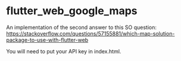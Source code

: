 # flutter_web_google_maps

An implementation of the second answer to this SO question: https://stackoverflow.com/questions/57155881/which-map-solution-package-to-use-with-flutter-web

You will need to put your API key in index.html.

